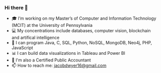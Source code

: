 ### Hi there 👋


- 🎓 I’m working on my Master’s of Computer and Information Technology (MCIT) at the University of Pennsylvania  
- 💻 My concentrations include databases, computer vision, blockchain and artifical intelligence
- 💾 I can program Java, C, SQL, Python, NoSQL, MongoDB, Neo4j, PHP, JavaScript
- 📊 I can build data visualizations in Tableau and Power BI 
- 💸 I'm also a Certified Public Accountant
- 📫 How to reach me: jacobdwyer16@gmail.com

<!--
**jacobdwyer16/jacobdwyer16** is a ✨ _special_ ✨ repository because its `README.md` (this file) appears on your GitHub profile.

Here are some ideas to get you started:

- 🔭 I’m currently working on completing my Computer Science graduate degree from the University of Pennsylvania. 
- 🌱 I’m currently learning blockchain and artifical intelligence
- 👯 I’m looking to collaborate on ...
- 🤔 I’m looking for help with ...
- 💬 Ask me about ...
- 📫 How to reach me: jacobdwyer16@gmail.com
-->
